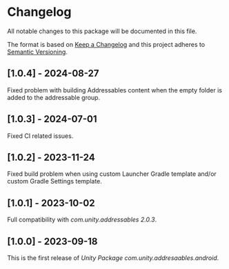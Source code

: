 # Changelog
All notable changes to this package will be documented in this file.

The format is based on [Keep a Changelog](http://keepachangelog.com/en/1.0.0/)
and this project adheres to [Semantic Versioning](http://semver.org/spec/v2.0.0.html).

## [1.0.4] - 2024-08-27

Fixed problem with building Addressables content when the empty folder is added to the addressable group.

## [1.0.3] - 2024-07-01

Fixed CI related issues.

## [1.0.2] - 2023-11-24

Fixed build problem when using custom Launcher Gradle template and/or custom Gradle Settings template.

## [1.0.1] - 2023-10-02

Full compatibility with *com.unity.addressables 2.0.3*.

## [1.0.0] - 2023-09-18

This is the first release of *Unity Package com.unity.addresaables.android*.
